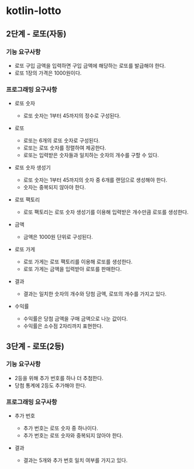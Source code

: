 # kotlin-lotto

## 2단계 - 로또(자동)

### 기능 요구사항

- 로또 구입 금액을 입력하면 구입 금액에 해당하는 로또를 발급해야 한다.
- 로또 1장의 가격은 1000원이다.

### 프로그래밍 요구사항

- 로또 숫자
    - 로또 숫자는 1부터 45까지의 정수로 구성된다.

- 로또
    - 로또는 6개의 로또 숫자로 구성된다.
    - 로또는 로또 숫자를 정렬하여 제공한다.
    - 로또는 입력받은 숫자들과 일치하는 숫자의 개수를 구할 수 있다.

- 로또 숫자 생성기
    - 로또 숫자는 1부터 45까지의 숫자 중 6개를 랜덤으로 생성해야 한다.
    - 숫자는 중복되지 않아야 한다.

- 로또 팩토리
    - 로또 팩토리는 로또 숫자 생성기를 이용해 입력받은 개수만큼 로또를 생성한다.

- 금액
    - 금액은 1000원 단위로 구성된다.

- 로또 가게
    - 로또 가게는 로또 팩토리를 이용해 로또를 생성한다.
    - 로또 가게는 금액을 입력받아 로또를 판매한다.

- 결과
    - 결과는 일치한 숫자의 개수와 당첨 금액, 로또의 개수를 가지고 있다.

- 수익률
    - 수익률은 당첨 금액을 구매 금액으로 나눈 값이다.
    - 수익률은 소수점 2자리까지 표현한다.

## 3단계 - 로또(2등)

### 기능 요구사항

- 2등을 위해 추가 번호를 하나 더 추첨한다.
- 당첨 통계에 2등도 추가해야 한다.

### 프로그래밍 요구사항

- 추가 번호
    - 추가 번호는 로또 숫자 중 하나이다.
    - 추가 번호는 로또 숫자와 중복되지 않아야 한다.

- 결과
    - 결과는 5개와 추가 번호 일치 여부를 가지고 있다.
